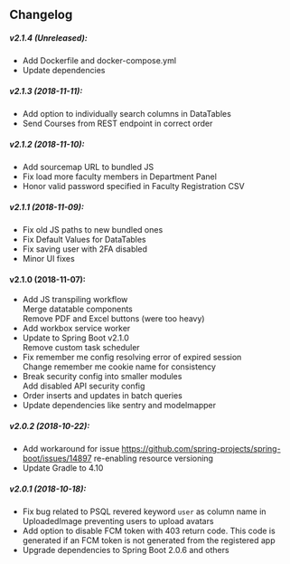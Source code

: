 ## Changelog

##### v2.1.4 (Unreleased):

- Add Dockerfile and docker-compose.yml
- Update dependencies

##### v2.1.3 (2018-11-11):

- Add option to individually search columns in DataTables
- Send Courses from REST endpoint in correct order

##### v2.1.2 (2018-11-10):

- Add sourcemap URL to bundled JS
- Fix load more faculty members in Department Panel
- Honor valid password specified in Faculty Registration CSV

##### v2.1.1 (2018-11-09):

- Fix old JS paths to new bundled ones
- Fix Default Values for DataTables
- Fix saving user with 2FA disabled
- Minor UI fixes

#### v2.1.0 (2018-11-07):

- Add JS transpiling workflow  
  Merge datatable components  
  Remove PDF and Excel buttons (were too heavy)
- Add workbox service worker
- Update to Spring Boot v2.1.0  
  Remove custom task scheduler
- Fix remember me config resolving error of expired session  
  Change remember me cookie name for consistency
- Break security config into smaller modules  
  Add disabled API security config
- Order inserts and updates in batch queries
- Update dependencies like sentry and modelmapper

##### v2.0.2 (2018-10-22):

- Add workaround for issue https://github.com/spring-projects/spring-boot/issues/14897 re-enabling resource versioning
- Update Gradle to 4.10

##### v2.0.1 (2018-10-18):

- Fix bug related to PSQL revered keyword `user` as column name in UploadedImage preventing users to upload avatars
- Add option to disable FCM token with 403 return code. This code is generated if an FCM token is not generated from the registered app
- Upgrade dependencies to Spring Boot 2.0.6 and others
